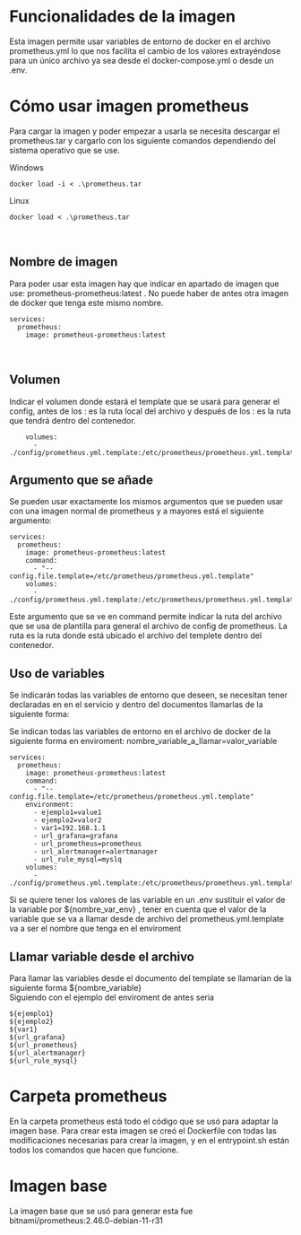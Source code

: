 # Funcionalidades de la imagen

Esta imagen permite usar variables de entorno de docker en el archivo prometheus.yml lo que nos facilita el cambio de los valores extrayéndose para un único archivo ya sea desde el docker-compose.yml o desde un .env.


# Cómo usar imagen prometheus

Para cargar la imagen y poder empezar a usarla se necesita descargar el prometheus.tar y cargarlo con los siguiente comandos dependiendo del sistema operativo que se use.
<br>

Windows
```
docker load -i < .\prometheus.tar
```
Linux
```
docker load < .\prometheus.tar
```
<br>

## Nombre de imagen
Para poder usar esta imagen hay que indicar en apartado de imagen que use: prometheus-prometheus:latest . No puede haber de antes otra imagen de docker que tenga este mismo nombre.

```
services:
  prometheus:
    image: prometheus-prometheus:latest
```


<br>

## Volumen

Indicar el volumen donde estará el template que se usará para generar el config, antes de los : es la ruta local del archivo y después de los : es la ruta que tendrá dentro del contenedor. 

```
    volumes:
      - ./config/prometheus.yml.template:/etc/prometheus/prometheus.yml.template
```

## Argumento que se añade
Se pueden usar exactamente los mismos argumentos que se pueden usar con una imagen normal de prometheus y a mayores está el siguiente argumento: 

```
services:
  prometheus:
    image: prometheus-prometheus:latest
    command:
      - "--config.file.template=/etc/prometheus/prometheus.yml.template"
    volumes:
      - ./config/prometheus.yml.template:/etc/prometheus/prometheus.yml.template
```
Este argumento que se ve en command permite indicar la ruta del archivo que se usa de plantilla para general el archivo de config de prometheus.
La ruta es la ruta donde está ubicado el archivo del templete dentro del contenedor.

## Uso de variables
 Se indicarán todas las variables de entorno que deseen, se necesitan tener declaradas en en el servicio y dentro del documentos llamarlas de la siguiente forma:

Se indican todas las variables de entorno en el archivo de docker de la siguiente forma en enviroment: nombre_variable_a_llamar=valor_variable

```
services:
  prometheus:
    image: prometheus-prometheus:latest
    command:
      - "--config.file.template=/etc/prometheus/prometheus.yml.template"
    environment:
      - ejemplo1=value1
      - ejemplo2=valor2
      - var1=192.168.1.1
      - url_grafana=grafana
      - url_prometheus=prometheus
      - url_alertmanager=alertmanager
      - url_rule_mysql=myslq
    volumes:
      - ./config/prometheus.yml.template:/etc/prometheus/prometheus.yml.template
```
Si se quiere tener los valores de las variable en un .env sustituir el valor de la variable por ${nombre_var_env} , tener en cuenta que el valor de la variable que se va a llamar desde de archivo del prometheus.yml.template va a ser el nombre que tenga en el enviroment

## Llamar variable desde el archivo

Para llamar las variables desde el documento del template se llamarían de la siguiente forma ${nombre_variable}
<br>
Siguiendo con el ejemplo del enviroment de antes seria
```
${ejemplo1}
${ejemplo2}
${var1}
${url_grafana}
${url_prometheus}
${url_alertmanager}
${url_rule_mysql}
```



# Carpeta prometheus
En la carpeta prometheus está todo el código que se usó para adaptar la imagen base.
Para crear esta imagen se creó el Dockerfile con todas las modificaciones necesarias para crear la imagen, y en el entrypoint.sh están todos los comandos que hacen que funcione.

# Imagen base 
La imagen base que se usó para generar esta fue
bitnami/prometheus:2.46.0-debian-11-r31
